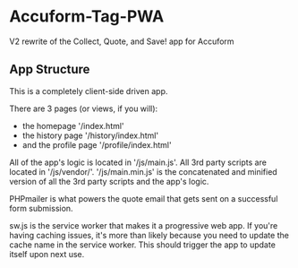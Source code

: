# Accuform-Tag-PWA
V2 rewrite of the Collect, Quote, and Save! app for Accuform

## App Structure
This is a completely client-side driven app.

There are 3 pages (or views, if you will):
- the homepage '/index.html'
- the history page '/history/index.html'
- and the profile page '/profile/index.html'

All of the app's logic is located in '/js/main.js'. All 3rd party scripts are located in '/js/vendor/'. '/js/main.min.js' is the concatenated and minified version of all the 3rd party scripts and the app's logic.

PHPmailer is what powers the quote email that gets sent on a successful form submission.

sw.js is the service worker that makes it a progressive web app. If you're having caching issues, it's more than likely because you need to update the cache name in the service worker. This should trigger the app to update itself upon next use.

